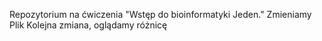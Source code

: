Repozytorium na ćwiczenia "Wstęp do bioinformatyki Jeden."
Zmieniamy Plik
Kolejna zmiana, oglądamy różnicę
